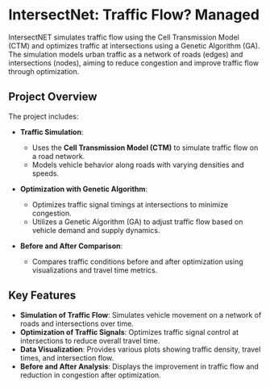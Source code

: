 # IntersectNet: Traffic Flow? Managed

IntersectNET simulates traffic flow using the Cell Transmission Model (CTM) and optimizes traffic at intersections using a Genetic Algorithm (GA). The simulation models urban traffic as a network of roads (edges) and intersections (nodes), aiming to reduce congestion and improve traffic flow through optimization.

## Project Overview

The project includes:

- **Traffic Simulation**: 
  - Uses the **Cell Transmission Model (CTM)** to simulate traffic flow on a road network.
  - Models vehicle behavior along roads with varying densities and speeds.
  
- **Optimization with Genetic Algorithm**:
  - Optimizes traffic signal timings at intersections to minimize congestion.
  - Utilizes a Genetic Algorithm (GA) to adjust traffic flow based on vehicle demand and supply dynamics.
  
- **Before and After Comparison**:
  - Compares traffic conditions before and after optimization using visualizations and travel time metrics.
  
## Key Features

- **Simulation of Traffic Flow**: Simulates vehicle movement on a network of roads and intersections over time.
- **Optimization of Traffic Signals**: Optimizes traffic signal control at intersections to reduce overall travel time.
- **Data Visualization**: Provides various plots showing traffic density, travel times, and intersection flow.
- **Before and After Analysis**: Displays the improvement in traffic flow and reduction in congestion after optimization.
